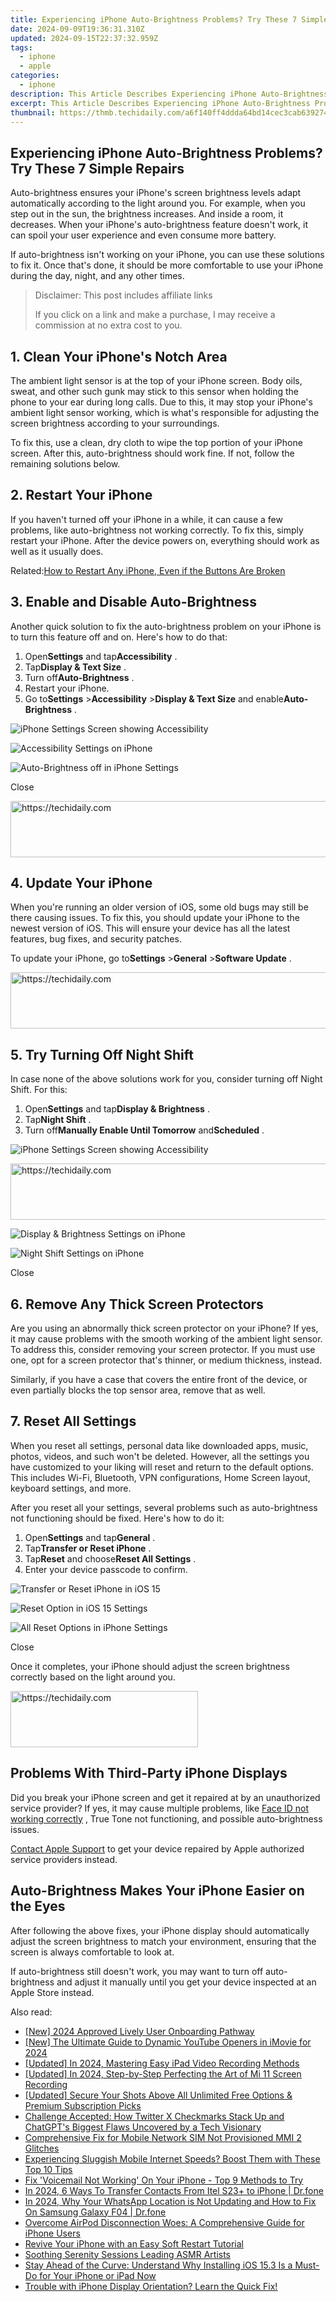 ```yaml
---
title: Experiencing iPhone Auto-Brightness Problems? Try These 7 Simple Repairs
date: 2024-09-09T19:36:31.310Z
updated: 2024-09-15T22:37:32.959Z
tags:
  - iphone
  - apple
categories:
  - iphone
description: This Article Describes Experiencing iPhone Auto-Brightness Problems? Try These 7 Simple Repairs
excerpt: This Article Describes Experiencing iPhone Auto-Brightness Problems? Try These 7 Simple Repairs
thumbnail: https://thmb.techidaily.com/a6f140ff4ddda64bd14cec3cab639274aa642e4bb60e8fa6d0c6031cee3c6ed0.jpg
---
```


## Experiencing iPhone Auto-Brightness Problems? Try These 7 Simple Repairs

 Auto-brightness ensures your iPhone's screen brightness levels adapt automatically according to the light around you. For example, when you step out in the sun, the brightness increases. And inside a room, it decreases. When your iPhone's auto-brightness feature doesn't work, it can spoil your user experience and even consume more battery.

 If auto-brightness isn't working on your iPhone, you can use these solutions to fix it. Once that's done, it should be more comfortable to use your iPhone during the day, night, and any other times.

>  Disclaimer: This post includes affiliate links
>
>  If you click on a link and make a purchase, I may receive a commission at no extra cost to you.
>

## 1\. Clean Your iPhone's Notch Area

 The ambient light sensor is at the top of your iPhone screen. Body oils, sweat, and other such gunk may stick to this sensor when holding the phone to your ear during long calls. Due to this, it may stop your iPhone's ambient light sensor working, which is what's responsible for adjusting the screen brightness according to your surroundings.

 To fix this, use a clean, dry cloth to wipe the top portion of your iPhone screen. After this, auto-brightness should work fine. If not, follow the remaining solutions below.

## 2\. Restart Your iPhone

 If you haven't turned off your iPhone in a while, it can cause a few problems, like auto-brightness not working correctly. To fix this, simply restart your iPhone. After the device powers on, everything should work as well as it usually does.

 Related:[How to Restart Any iPhone, Even if the Buttons Are Broken](https://www.makeuseof.com/how-to-restart-any-iphone-even-if-the-buttons-are-broken/)

## 3\. Enable and Disable Auto-Brightness

 Another quick solution to fix the auto-brightness problem on your iPhone is to turn this feature off and on. Here's how to do that:

1. Open**Settings** and tap**Accessibility** .
2. Tap**Display & Text Size** .
3. Turn off**Auto-Brightness** .
4. Restart your iPhone.
5. Go to**Settings** \>**Accessibility** \>**Display & Text Size** and enable**Auto-Brightness** .

![iPhone Settings Screen showing Accessibility](https://static1.makeuseofimages.com/wordpress/wp-content/uploads/2021/10/iphone-settings-screen-showing-accessibility.PNG)

![Accessibility Settings on iPhone](https://static1.makeuseofimages.com/wordpress/wp-content/uploads/2021/10/accessibility-settings-on-iphone.PNG)

![Auto-Brightness off in iPhone Settings](https://static1.makeuseofimages.com/wordpress/wp-content/uploads/2021/10/auto-brightness-off-in-iphone-settings.PNG)

Close

<!-- affiliate ads begin -->
<a href="https://appsumo.8odi.net/c/5597632/2130870/7443" target="_top" id="2130870">
  <img src="//a.impactradius-go.com/display-ad/7443-2130870" border="0" alt="https://techidaily.com" width="728" height="90"/>
</a>
<img height="0" width="0" src="https://appsumo.8odi.net/i/5597632/2130870/7443" style="position:absolute;visibility:hidden;" border="0" />
<!-- affiliate ads end -->

## 4\. Update Your iPhone

 When you're running an older version of iOS, some old bugs may still be there causing issues. To fix this, you should update your iPhone to the newest version of iOS. This will ensure your device has all the latest features, bug fixes, and security patches.

 To update your iPhone, go to**Settings** \>**General** \>**Software Update** .

<!-- affiliate ads begin -->
<a href="https://unicoeye.pxf.io/c/5597632/2134490/18498" target="_top" id="2134490">
  <img src="//a.impactradius-go.com/display-ad/18498-2134490" border="0" alt="https://techidaily.com" width="728" height="90"/>
</a>
<img height="0" width="0" src="https://unicoeye.pxf.io/i/5597632/2134490/18498" style="position:absolute;visibility:hidden;" border="0" />
<!-- affiliate ads end -->

## 5\. Try Turning Off Night Shift

 In case none of the above solutions work for you, consider turning off Night Shift. For this:

1. Open**Settings** and tap**Display & Brightness** .
2. Tap**Night Shift** .
3. Turn off**Manually Enable Until Tomorrow** and**Scheduled** .

![iPhone Settings Screen showing Accessibility](https://static1.makeuseofimages.com/wordpress/wp-content/uploads/2021/10/iphone-settings-screen-showing-accessibility.PNG)

<!-- affiliate ads begin -->
<a href="https://ephamedtechinc.pxf.io/c/5597632/2130533/26400" target="_top" id="2130533">
  <img src="//a.impactradius-go.com/display-ad/26400-2130533" border="0" alt="https://techidaily.com" width="728" height="90"/>
</a>
<img height="0" width="0" src="https://ephamedtechinc.pxf.io/i/5597632/2130533/26400" style="position:absolute;visibility:hidden;" border="0" />
<!-- affiliate ads end -->

![Display & Brightness Settings on iPhone](https://static1.makeuseofimages.com/wordpress/wp-content/uploads/2021/10/display--brightness-settings-on-iphone.PNG)

![Night Shift Settings on iPhone](https://static1.makeuseofimages.com/wordpress/wp-content/uploads/2021/10/night-shift-settings-on-iphone.PNG)

Close

## 6\. Remove Any Thick Screen Protectors

 Are you using an abnormally thick screen protector on your iPhone? If yes, it may cause problems with the smooth working of the ambient light sensor. To address this, consider removing your screen protector. If you must use one, opt for a screen protector that's thinner, or medium thickness, instead.

 Similarly, if you have a case that covers the entire front of the device, or even partially blocks the top sensor area, remove that as well.

## 7\. Reset All Settings

 When you reset all settings, personal data like downloaded apps, music, photos, videos, and such won't be deleted. However, all the settings you have customized to your liking will reset and return to the default options. This includes Wi-Fi, Bluetooth, VPN configurations, Home Screen layout, keyboard settings, and more.

 After you reset all your settings, several problems such as auto-brightness not functioning should be fixed. Here's how to do it:

1. Open**Settings** and tap**General** .
2. Tap**Transfer or Reset iPhone** .
3. Tap**Reset** and choose**Reset All Settings** .
4. Enter your device passcode to confirm.

![Transfer or Reset iPhone in iOS 15](https://static1.makeuseofimages.com/wordpress/wp-content/uploads/2021/10/transfer-or-reset-iphone-in-ios-15.PNG)

![Reset Option in iOS 15 Settings](https://static1.makeuseofimages.com/wordpress/wp-content/uploads/2021/10/reset-option-in-ios-15-settings.PNG)

![All Reset Options in iPhone Settings](https://static1.makeuseofimages.com/wordpress/wp-content/uploads/2021/10/all-reset-options-in-iphone-settings.PNG)

Close

 Once it completes, your iPhone should adjust the screen brightness correctly based on the light around you.

<!-- affiliate ads begin -->
<a href="https://aligracehair.sjv.io/c/5597632/2135413/19272" target="_top" id="2135413">
  <img src="//a.impactradius-go.com/display-ad/19272-2135413" border="0" alt="https://techidaily.com" width="300" height="90"/>
</a>
<img height="0" width="0" src="https://aligracehair.sjv.io/i/5597632/2135413/19272" style="position:absolute;visibility:hidden;" border="0" />
<!-- affiliate ads end -->

## Problems With Third-Party iPhone Displays

 Did you break your iPhone screen and get it repaired at by an unauthorized service provider? If yes, it may cause multiple problems, like [Face ID not working correctly](https://www.makeuseof.com/how-to-fix-face-id-not-working-or-not-available-on-iphone/) , True Tone not functioning, and possible auto-brightness issues.

[Contact Apple Support](https://getsupport.apple.com/) to get your device repaired by Apple authorized service providers instead.

## Auto-Brightness Makes Your iPhone Easier on the Eyes

 After following the above fixes, your iPhone display should automatically adjust the screen brightness to match your environment, ensuring that the screen is always comfortable to look at.

 If auto-brightness still doesn't work, you may want to turn off auto-brightness and adjust it manually until you get your device inspected at an Apple Store instead.

<ins class="adsbygoogle"
     style="display:block"
     data-ad-format="autorelaxed"
     data-ad-client="ca-pub-7571918770474297"
     data-ad-slot="1223367746"></ins>

<ins class="adsbygoogle"
     style="display:block"
     data-ad-client="ca-pub-7571918770474297"
     data-ad-slot="8358498916"
     data-ad-format="auto"
     data-full-width-responsive="true"></ins>

<span class="atpl-alsoreadstyle">Also read:</span>
<div><ul>
<li><a href="https://article-helps.techidaily.com/new-2024-approved-lively-user-onboarding-pathway/"><u>[New] 2024 Approved Lively User Onboarding Pathway</u></a></li>
<li><a href="https://youtube-docs.techidaily.com/he-ultimate-guide-to-dynamic-youtube-openers-in-imovie-for-2024/"><u>[New] The Ultimate Guide to Dynamic YouTube Openers in iMovie for 2024</u></a></li>
<li><a href="https://visual-screen-recording.techidaily.com/updated-in-2024-mastering-easy-ipad-video-recording-methods/"><u>[Updated] In 2024, Mastering Easy iPad Video Recording Methods</u></a></li>
<li><a href="https://on-screen-recording.techidaily.com/updated-in-2024-step-by-step-perfecting-the-art-of-mi-11-screen-recording/"><u>[Updated] In 2024, Step-by-Step Perfecting the Art of Mi 11 Screen Recording</u></a></li>
<li><a href="https://extra-approaches.techidaily.com/updated-secure-your-shots-above-all-unlimited-free-options-and-premium-subscription-picks/"><u>[Updated] Secure Your Shots Above All Unlimited Free Options & Premium Subscription Picks</u></a></li>
<li><a href="https://tech-haven.techidaily.com/challenge-accepted-how-twitter-x-checkmarks-stack-up-and-chatgpts-biggest-flaws-uncovered-by-a-tech-visionary/"><u>Challenge Accepted: How Twitter X Checkmarks Stack Up and ChatGPT's Biggest Flaws Uncovered by a Tech Visionary</u></a></li>
<li><a href="https://fox-that.techidaily.com/comprehensive-fix-for-mobile-network-sim-not-provisioned-mmi-2-glitches/"><u>Comprehensive Fix for Mobile Network SIM Not Provisioned MMI 2 Glitches</u></a></li>
<li><a href="https://fox-that.techidaily.com/experiencing-sluggish-mobile-internet-speeds-boost-them-with-these-top-10-tips/"><u>Experiencing Sluggish Mobile Internet Speeds? Boost Them with These Top 10 Tips</u></a></li>
<li><a href="https://fox-that.techidaily.com/fix-voicemail-not-working-on-your-iphone-top-9-methods-to-try/"><u>Fix 'Voicemail Not Working' On Your iPhone - Top 9 Methods to Try</u></a></li>
<li><a href="https://android-transfer.techidaily.com/in-2024-6-ways-to-transfer-contacts-from-itel-s23plus-to-iphone-drfone-by-drfone-transfer-from-android-transfer-from-android/"><u>In 2024, 6 Ways To Transfer Contacts From Itel S23+ to iPhone | Dr.fone</u></a></li>
<li><a href="https://location-social.techidaily.com/in-2024-why-your-whatsapp-location-is-not-updating-and-how-to-fix-on-samsung-galaxy-f04-drfone-by-drfone-virtual-android/"><u>In 2024, Why Your WhatsApp Location is Not Updating and How to Fix On Samsung Galaxy F04 | Dr.fone</u></a></li>
<li><a href="https://fox-that.techidaily.com/overcome-airpod-disconnection-woes-a-comprehensive-guide-for-iphone-users/"><u>Overcome AirPod Disconnection Woes: A Comprehensive Guide for iPhone Users</u></a></li>
<li><a href="https://fox-that.techidaily.com/revive-your-iphone-with-an-easy-soft-restart-tutorial/"><u>Revive Your iPhone with an Easy Soft Restart Tutorial</u></a></li>
<li><a href="https://extra-tips.techidaily.com/soothing-serenity-sessions-leading-asmr-artists/"><u>Soothing Serenity Sessions Leading ASMR Artists</u></a></li>
<li><a href="https://fox-that.techidaily.com/stay-ahead-of-the-curve-understand-why-installing-ios-153-is-a-must-do-for-your-iphone-or-ipad-now/"><u>Stay Ahead of the Curve: Understand Why Installing iOS 15.3 Is a Must-Do for Your iPhone or iPad Now</u></a></li>
<li><a href="https://fox-that.techidaily.com/trouble-with-iphone-display-orientation-learn-the-quick-fix/"><u>Trouble with iPhone Display Orientation? Learn the Quick Fix!</u></a></li>
</ul></div>

